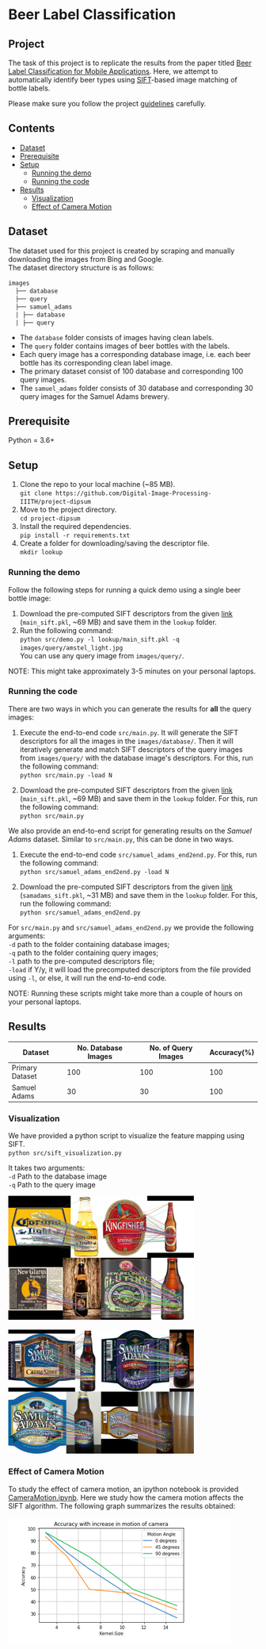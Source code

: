 # Beer Label Classification

## Project
The task of this project is to replicate the results from the paper titled [Beer Label Classification for Mobile Applications](https://web.stanford.edu/class/ee368/Project_Spring_1415/Reports/Weitz_Chaudhari.pdf). Here, we attempt to automatically identify  beer  types  using  [SIFT](https://en.wikipedia.org/wiki/Scale-invariant_feature_transform)-based  image matching  of  bottle  labels.

Please make sure you follow the project [guidelines](./guidelines.md) carefully.

## Contents
- [Dataset](#Dataset)
- [Prerequisite](#Prerequisite)
- [Setup](#Setup)
  - [Running the demo](#Running-the-demo)
  - [Running the code](#Running-the-code)
- [Results](#Results)
  - [Visualization](#Visualization)
  - [Effect of Camera Motion](#Effect-of-Camera-Motion)

## Dataset
The dataset used for this project is created by scraping and manually downloading the images from Bing and Google.<br>
The dataset directory structure is as follows:
```
images
  ├── database
  ├── query
  ├── samuel_adams
  | ├── database
  | ├── query
```

* The `database` folder consists of images having clean labels.
* The `query` folder contains images of beer bottles with the labels.
* Each query image has a corresponding database image, i.e. each beer bottle has its corresponding clean label image. 
* The primary dataset consist of 100 database and corresponding 100 query images.
* The `samuel_adams` folder consists of 30 database and corresponding 30 query images for the Samuel Adams brewery.

## Prerequisite
Python = 3.6+

## Setup

1. Clone the repo to your local machine (~85 MB). <br>
`git clone https://github.com/Digital-Image-Processing-IIITH/project-dipsum`
2. Move to the project directory.<br>
`cd project-dipsum`
3. Install the required dependencies.<br>
`pip install -r requirements.txt`
4. Create a folder for downloading/saving the descriptor file.<br>
`mkdir lookup`

### Running the demo
Follow the following steps for running a quick demo using a single beer bottle image:<br>
1. Download the pre-computed SIFT descriptors from the given [link](https://drive.google.com/drive/folders/1MpqePCzHbRZHp1CcloUyFzoDXSFT2hkp?usp=sharing) (`main_sift.pkl`, ~69 MB) and save them in the `lookup` folder. <br>
2. Run the following command:<br>
`python src/demo.py -l lookup/main_sift.pkl -q images/query/amstel_light.jpg`
<br>You can use any query image from `images/query/`.

NOTE: This might take approximately 3-5 minutes on your personal laptops.

### Running the code
There are two ways in which you can generate the results for **all** the query images:

1. Execute the end-to-end code `src/main.py`. It will generate the SIFT descriptors for all the images in the `images/database/`. Then it will iteratively generate and match SIFT descriptors of the query images from `images/query/` with the database image's descriptors. For this, run the following command:<br>
`python src/main.py -load N`

2. Download the pre-computed SIFT descriptors from the given [link](https://drive.google.com/drive/folders/1MpqePCzHbRZHp1CcloUyFzoDXSFT2hkp?usp=sharing) (`main_sift.pkl`, ~69 MB) and save them in the `lookup` folder. For this, run the following command:<br>
`python src/main.py`

We also provide an end-to-end script for generating results on the *Samuel Adams* dataset. Similar to `src/main.py`, this can be done in two ways. 

1. Execute the end-to-end code `src/samuel_adams_end2end.py`. For this, run the following command:<br>
`python src/samuel_adams_end2end.py -load N`

2. Download the pre-computed SIFT descriptors from the given [link](https://drive.google.com/drive/folders/1MpqePCzHbRZHp1CcloUyFzoDXSFT2hkp?usp=sharing) (`samadams_sift.pkl`, ~31 MB) and save them in the `lookup` folder. For this, run the following command:<br>
`python src/samuel_adams_end2end.py`

For `src/main.py` and `src/samuel_adams_end2end.py` we provide the following arguments:<br>
`-d`  path to the folder containing database images; <br>
`-q`  path to the folder containing query images; <br>
`-l`  path to the pre-computed descriptors file; <br>
`-load` if Y/y, it will load the precomputed descriptors from the file provided using `-l`, or else, it will run the end-to-end code.

NOTE: Running these scripts might take more than a couple of hours on your personal laptops.

## Results
|Dataset| No. Database Images| No. of Query Images|Accuracy(%)|
|---|---|---|---|
| Primary Dataset| 100| 100| 100 |
|Samuel Adams| 30 | 30 | 100 |

### Visualization
We have provided a python script to visualize the feature mapping using SIFT. <br>
`python src/sift_visualization.py`<br>

It takes two arguments: <br>
`-d` Path to the database image <br>
`-q` Path to the query image <br>

<img src="images/primary_visual.jpg" height="250"/> <br> <br>
<img src="images/SamAdams_visual.jpg" height="250"/> <br>

### Effect of Camera Motion
To study the effect of camera motion, an ipython notebook is provided [CameraMotion.ipynb](src/CameraMotion.ipynb).
Here we study how the camera motion affects the SIFT algorithm. The following graph summarizes the results obtained:<br><br>
<img src="images/graph.png" height="250"/>